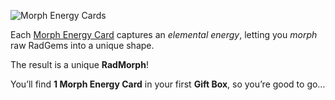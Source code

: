 ![Morph Energy Cards](/quests-images/key/JettyConversation_MultipleMorphEnergyCards.webp)

Each [Morph Energy Card](?glossaryAnchor=cards) captures an _elemental energy_, letting you _morph_ raw RadGems into a unique shape.

The result is a unique **RadMorph**!

You’ll find **1 Morph Energy Card** in your first **Gift Box**, so you’re good to go…
